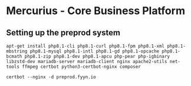# Mercurius - Core Business Platform

## Setting up the preprod system

    apt-get install php8.1-cli php8.1-curl php8.1-fpm php8.1-xml php8.1-mbstring php8.1-mysql php8.1-intl php8.1-gd php8.1-opcache php8.1-bcmath php8.1-zip php8.1-dev php8.1-apcu php-pear php-igbinary libzstd-dev mariadb-server mariadb-client nginx apache2-utils net-tools ffmpeg certbot python3-certbot-nginx composer

    certbot --nginx -d preprod.fyyn.io
